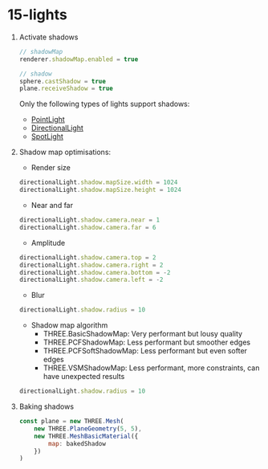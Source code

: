 # 15-lights

1. Activate shadows

    ```js
    // shadowMap
    renderer.shadowMap.enabled = true

    // shadow
    sphere.castShadow = true
    plane.receiveShadow = true
    ```

    Only the following types of lights support shadows:

    - [PointLight](https://threejs.org/docs/index.html#api/en/lights/PointLight)
    - [DirectionalLight](https://threejs.org/docs/index.html#api/en/lights/DirectionalLight)
    - [SpotLight](https://threejs.org/docs/index.html#api/en/lights/SpotLight)

2. Shadow map optimisations:

   - Render size

   ```js
   directionalLight.shadow.mapSize.width = 1024
   directionalLight.shadow.mapSize.height = 1024
   ```

   - Near and far

   ```js
   directionalLight.shadow.camera.near = 1
   directionalLight.shadow.camera.far = 6
   ```

   - Amplitude

   ```js
   directionalLight.shadow.camera.top = 2
   directionalLight.shadow.camera.right = 2
   directionalLight.shadow.camera.bottom = -2
   directionalLight.shadow.camera.left = -2
   ```

   - Blur

   ```js
   directionalLight.shadow.radius = 10
   ```

    - Shadow map algorithm
        - THREE.BasicShadowMap: Very performant but lousy quality
        - THREE.PCFShadowMap: Less performant but smoother edges
        - THREE.PCFSoftShadowMap: Less performant but even softer edges
        - THREE.VSMShadowMap: Less performant, more constraints, can have unexpected results

    ```js
    directionalLight.shadow.radius = 10
    ```

3. Baking shadows

    ```js
    const plane = new THREE.Mesh(
        new THREE.PlaneGeometry(5, 5),
        new THREE.MeshBasicMaterial({
            map: bakedShadow
        })
    )
    ```
